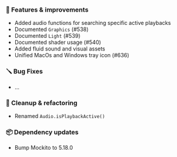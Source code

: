 ### 🚀 Features & improvements

- Added audio functions for searching specific active playbacks
- Documented `Graphics` (#538)
- Documented `Light` (#539)
- Documented shader usage (#540)
- Added fluid sound and visual assets
- Unified MacOs and Windows tray icon (#636)

### 🪛 Bug Fixes

- ...

### 🧽 Cleanup & refactoring

- Renamed `Audio.isPlaybackActive()`

### 📦 Dependency updates

- Bump Mockito to 5.18.0